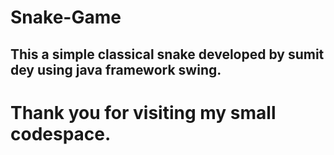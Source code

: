 # Snake-Game


## This a simple classical snake developed by sumit dey using java framework swing.

# Thank you for visiting my small codespace.
